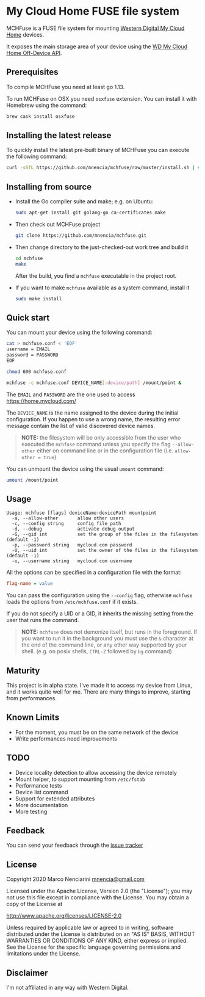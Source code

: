 # My Cloud Home FUSE file system

MCHFuse is a FUSE file system for mounting [Western Digital My Cloud Home](https://www.mycloud.com) devices.

It exposes the main storage area of your device using the
[WD My Cloud Home Off-Device API](https://developer.westerndigital.com/develop/wd-my-cloud-home/api.html).

## Prerequisites

To compile MCHFuse you need at least go 1.13.

To run MCHFuse on OSX you need `osxfuse` extension. You can install it with Homebrew
using the  command:

 ``` sh
 brew cask install osxfuse
 ```

## Installing the latest release

To quickly install the latest pre-built binary of MCHFuse you can execute the following command:

``` sh
curl -sSfL https://github.com/mnencia/mchfuse/raw/master/install.sh | sudo sh -s -- -b /usr/local/bin
```

## Installing from source

* Install the Go compiler suite and make; e.g. on Ubuntu:

  ``` sh
  sudo apt-get install git golang-go ca-certificates make
  ```

* Then check out MCHFuse project

  ``` sh
  git clone https://github.com/mnencia/mchfuse.git
  ```

* Then change directory to the just-checked-out work tree and build it

  ``` sh
  cd mchfuse
  make
  ```

  After the build, you find a `mchfuse` executable in the project root.

* If you want to make `mchfuse` available as a system command, install it

  ``` sh
  sudo make install
  ```

## Quick start

You can mount your device using the following command:

``` sh
cat > mchfuse.conf < 'EOF'
username = EMAIL
password = PASSWORD
EOF

chmod 600 mchfuse.conf

mchfuse -c mchfuse.conf DEVICE_NAME[:device/path] /mount/point &
```

The `EMAIL` and `PASSWORD` are the one used to access <https://home.mycloud.com/>

The `DEVICE_NAME` is the name assigned to the device during the initial configuration.
If you happen to use a wrong name, the resulting error message contain the list of valid discovered
device names.

> **NOTE:** the filesystem will be only accessible from the user who executed
> the `mchfuse` command unless you specify the flag `--allow-other`
> either on command line or in the configuration file (i.e. `allow-other = true`)

You can unmount the device using the usual `umount` command:

``` sh
umount /mount/point
```

## Usage

``` plain
Usage: mchfuse [flags] deviceName:devicePath mountpoint
  -a, --allow-other       allow other users
  -c, --config string     config file path
  -d, --debug             activate debug output
  -G, --gid int           set the group of the files in the filesystem (default -1)
  -p, --password string   mycloud.com password
  -U, --uid int           set the owner of the files in the filesystem (default -1)
  -u, --username string   mycloud.com username
```

All the options can be specified in a configuration file with the format:

``` ini
flag-name = value
```

You can pass the configuration using the `--config` flag, otherwise `mchfuse`
loads the options from `/etc/mchfuse.conf` if it exists.

If you do not specify a UID or a GID, it inherits the missing setting from the
user that runs the command.

> **NOTE:** `mchfuse` does not demonize itself, but runs in the foreground.
> If you want to run it in the background you must use the `&` character
> at the end of the command line, or any other way supported by your shell.
> (e.g. on posix shells, `CTRL-Z` followed by `bg` command)

## Maturity

This project is in alpha state. I've made it to access my device from Linux,
and it works quite well for me. There are many things to improve, starting
from performances.

## Known Limits

* For the moment, you must be on the same network of the device
* Write performances need improvements

## TODO

* Device locality detection to allow accessing the device remotely
* Mount helper, to support mounting from `/etc/fstab`
* Performance tests
* Device list command
* Support for extended attributes
* More documentation
* More testing

## Feedback

You can send your feedback through the [issue tracker](https://github.com/mnencia/mchfs)

## License

Copyright 2020 Marco Nenciarini <mnencia@gmail.com>

Licensed under the Apache License, Version 2.0 (the "License");
you may not use this file except in compliance with the License.
You may obtain a copy of the License at

  <http://www.apache.org/licenses/LICENSE-2.0>

Unless required by applicable law or agreed to in writing, software
distributed under the License is distributed on an "AS IS" BASIS,
WITHOUT WARRANTIES OR CONDITIONS OF ANY KIND, either express or implied.
See the License for the specific language governing permissions and
limitations under the License.

## Disclaimer

I'm not affiliated in any way with Western Digital.
